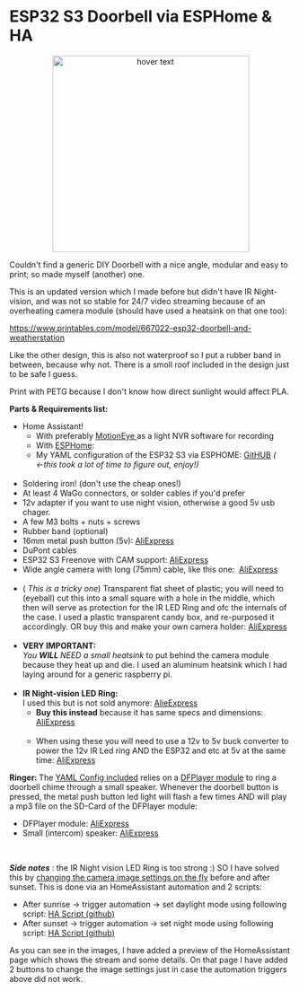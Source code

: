 <h1>ESP32 S3 Doorbell via ESPHome & HA</h1>
<p align="center">
  <img src="https://raw.githubusercontent.com/idkjustgoogleit/esp32-doorbell/main/esp32-s3-doorbell/images/front-assembled.jpg" width="350" title="hover text">
</p>
<p>Couldn't find a generic DIY Doorbell with a nice angle, modular and easy to print; so made myself (another) one.&nbsp;</p>
<p>This is an updated version which I made before but didn't have IR Night-vision, and was not so stable for 24/7 video streaming because of an overheating camera module (should have used a heatsink on that one too):</p>
<p>
  <a href="https://www.printables.com/model/667022-esp32-doorbell-and-weatherstation" target="_blank" rel="ugc">https://www.printables.com/model/667022-esp32-doorbell-and-weatherstation</a>&nbsp;
</p>
<p>Like the other design, this is also not waterproof so I put a rubber band in between, because why not. There is a smoll roof included in the design just to be safe I guess.</p>
<p>Print with PETG because I don't know how direct sunlight would affect PLA.</p>
<p>
  <strong>Parts &amp; Requirements list:</strong>
</p>
<ul>
  <li>Home Assistant! <ul>
      <li>With preferably <a href="https://www.home-assistant.io/integrations/motioneye/" target="_blank" rel="ugc">MotionEye </a>as a light NVR software for recording </li>
      <li>With <a href="https://esphome.io/guides/getting_started_hassio.html" target="_blank" rel="ugc">ESPHome</a>: </li>
      <li>My YAML configuration of the ESP32 S3 via ESPHOME: <a href="https://github.com/idkjustgoogleit/esp32/blob/main/esp32-s3-doorbell/esp32-s3-doorbell_config" target="_blank" rel="ugc">GitHUB</a>
        <i>( ←this took a lot of time to figure out, enjoy!)</i>
        <br>&nbsp;
      </li>
    </ul>
  </li>
  <li>Soldering iron! (don't use the cheap ones!)</li>
  <li>At least 4 WaGo connectors, or solder cables if you'd prefer</li>
  <li>12v adapter if you want to use night vision, otherwise a good 5v usb chager.</li>
  <li>A few M3 bolts + nuts + screws</li>
  <li>Rubber band (optional)</li>
  <li>16mm metal push button (5v): <a href="https://nl.aliexpress.com/item/4001291695467.html?spm=a2g0o.productlist.main.1.55297f48RBUMdI&amp;algo_pvid=b3fecfd3-cb41-47ac-87cd-85168fa3d798&amp;algo_exp_id=b3fecfd3-cb41-47ac-87cd-85168fa3d798-0&amp;pdp_npi=4%40dis%21EUR%211.14%210.87%21%21%211.21%21%21%40210384b917015207404887289e264c%2110000015640393882%21sea%21NL%21140017539%21&amp;curPageLogUid=kgxzT3EIlgoI" target="_blank" rel="ugc">AliExpress</a>
  </li>
  <li>DuPont cables</li>
  <li>ESP32 S3 Freenove with CAM support: <a href="https://nl.aliexpress.com/item/1005004339923548.html?spm=a2g0o.home.0.0.682e44f506YOyw&amp;mp=1&amp;gatewayAdapt=glo2nld" target="_blank" rel="ugc">AliExpress</a>
  </li>
  <li>Wide angle camera with long (75mm) cable, like this one:&nbsp; <a href="https://nl.aliexpress.com/item/1005002947160929.html?spm=a2g0o.order_list.order_list_main.30.23b279d22UzMsf&amp;gatewayAdapt=glo2nld" target="_blank" rel="ugc">AliExpress</a>
    <br>&nbsp;
  </li>
  <li>( <i>This is a tricky one</i>) Transparent flat sheet of plastic; you will need to (eyeball) cut this into a small square with a hole in the middle, which then will serve as protection for the IR LED Ring and ofc the internals of the case. I used a plastic transparent candy box, and re-purposed it accordingly. OR buy this and make your own camera holder: <a href="https://nl.aliexpress.com/item/32815931704.html?spm=a2g0o.order_list.order_list_main.5.662079d25KiHGn&amp;gatewayAdapt=glo2nld" target="_blank" rel="ugc">AliExpress</a>
    <br>&nbsp;
  </li>
  <li>
    <strong>VERY IMPORTANT:</strong>
    <br>
    <i>You <strong>WILL </strong>NEED a small heatsink </i>to put behind the camera module because they heat up and die. I used an aluminum heatsink which I had laying around for a generic raspberry pi. <br>&nbsp;
  </li>
  <li>
    <strong>IR Night-vision LED Ring:</strong>
    <br>I used this but is not sold anymore: <a href="https://nl.aliexpress.com/item/32861366234.html?spm=a2g0o.order_list.order_list_main.5.118e79d27TB7jQ&amp;gatewayAdapt=glo2nld" target="_blank" rel="ugc">AlieExpress</a>
    <ul>
      <li>
        <strong>Buy this instead</strong> because it has same specs and dimensions: <a href="https://nl.aliexpress.com/item/1005004141393390.html?spm=a2g0o.productlist.main.15.46c0GPOHGPOHHf&amp;algo_pvid=2d91114f-8419-4f2e-b97e-29b3f8778fbd&amp;algo_exp_id=2d91114f-8419-4f2e-b97e-29b3f8778fbd-7&amp;pdp_npi=4%40dis%21EUR%211.05%210.84%21%21%218.06%216.45%21%4021038dfc17105085052202787e75a7%2112000028168061768%21sea%21NL%21140017539%21&amp;curPageLogUid=BpfPQwgfA77H&amp;utparam-url=scene%3Asearch%7Cquery_from%3A" target="_blank" rel="ugc">AliExpress</a>
        <br>&nbsp;
      </li>
      <li>When using these you will need to use a 12v to 5v buck converter to power the 12v IR Led ring AND the ESP32 and etc at 5v at the same time: <a href="https://nl.aliexpress.com/item/32861366234.html?spm=a2g0o.order_list.order_list_main.5.118e79d27TB7jQ&amp;gatewayAdapt=glo2nld" target="_blank" rel="ugc">AliExpress</a>
      </li>
    </ul>
  </li>
</ul>
<p>
  <strong>Ringer: </strong>The <a href="https://github.com/idkjustgoogleit/esp32/blob/main/esp32-s3-doorbell/esp32-s3-doorbell_config" target="_blank" rel="ugc">YAML Config included</a> relies on a <a href="https://esphome.io/components/dfplayer.html" target="_blank" rel="ugc">DFPlayer module</a> to ring a doorbell chime through a small speaker. Whenever the doorbell button is pressed, the metal push button led light will flash a few times AND will play a mp3 file on the SD-Card of the DFPlayer module:
</p>
<ul>
  <li>DFPlayer module: <a href="https://nl.aliexpress.com/item/1005006027775709.html?spm=a2g0o.order_list.order_list_main.30.662079d25KiHGn&amp;gatewayAdapt=glo2nld" target="_blank" rel="ugc">AliExpress</a>
  </li>
  <li>Small (intercom) speaker: <a href="https://nl.aliexpress.com/item/1005006056453298.html?spm=a2g0o.order_list.order_list_main.50.662079d25KiHGn&amp;gatewayAdapt=glo2nld" target="_blank" rel="ugc">AliExpress</a>
  </li>
</ul>
<p>&nbsp;</p>
<p>
  <i>
    <strong>Side notes</strong>
  </i>: the IR Night vision LED Ring is too strong :) SO I have solved this by <a href="https://github.com/esphome/esphome/pull/3090" target="_blank" rel="ugc">changing the camera image settings on the fly</a> before and after sunset. This is done via an HomeAssistant automation and 2 scripts:
</p>
<ul>
  <li>After sunrise → trigger automation → set daylight mode using following script: <a href="https://github.com/idkjustgoogleit/esp32/blob/main/esp32-s3-doorbell/HA_Script_doorbell_cam_set_daylight" target="_blank" rel="ugc">HA Script (github)</a>
  </li>
  <li>After sunset → trigger automation → set night mode using following script: <a href="https://github.com/idkjustgoogleit/esp32/blob/main/esp32-s3-doorbell/HA_Script_doorbell_cam_set_night" target="_blank" rel="ugc">HA Script (github)</a>
  </li>
</ul>
<p>As you can see in the images, I have added a preview of the HomeAssistant page which shows the stream and some details. On that page I have added 2 buttons to change the image settings just in case the automation triggers above did not work.</p>
<p>&nbsp;</p>
